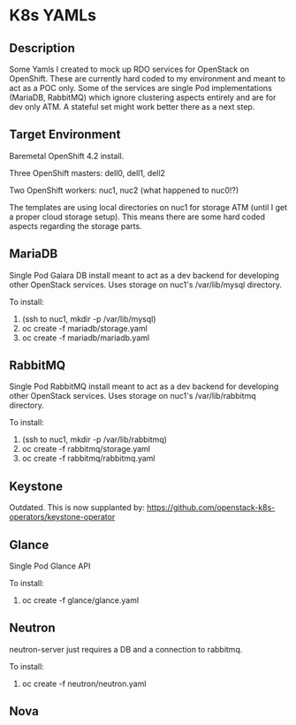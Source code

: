 K8s YAMLs
=========

Description
-----------

Some Yamls I created to mock up RDO services for OpenStack on OpenShift. These are currently hard coded to my environment and meant to act as a POC only. Some of the services are single Pod implementations (MariaDB, RabbitMQ) which ignore clustering aspects entirely and are for dev only ATM. A stateful set might work better there as a next step.

Target Environment
------------------

Baremetal OpenShift 4.2 install.

Three OpenShift masters: dell0, dell1, dell2

Two OpenShift workers:  nuc1, nuc2 (what happened to nuc0!?)

The templates are using local directories on nuc1 for storage ATM (until I get a proper cloud storage setup). This means there are some hard coded aspects regarding the storage parts.

MariaDB
-------
Single Pod Galara DB install meant to act as a dev backend for developing other OpenStack services. Uses storage on nuc1's /var/lib/mysql directory.

To install:
1. (ssh to nuc1, mkdir -p /var/lib/mysql)
2. oc create -f mariadb/storage.yaml
3. oc create -f mariadb/mariadb.yaml

RabbitMQ
--------
Single Pod RabbitMQ install meant to act as a dev backend for developing other OpenStack services. Uses storage on nuc1's /var/lib/rabbitmq directory.

To install:
1. (ssh to nuc1, mkdir -p /var/lib/rabbitmq)
2. oc create -f rabbitmq/storage.yaml
3. oc create -f rabbitmq/rabbitmq.yaml

Keystone
--------
Outdated. This is now supplanted by: https://github.com/openstack-k8s-operators/keystone-operator

Glance
------
Single Pod Glance API

To install:
1. oc create -f glance/glance.yaml

Neutron
-------
neutron-server just requires a DB and a connection to rabbitmq.

To install:
1. oc create -f neutron/neutron.yaml

Nova
----
